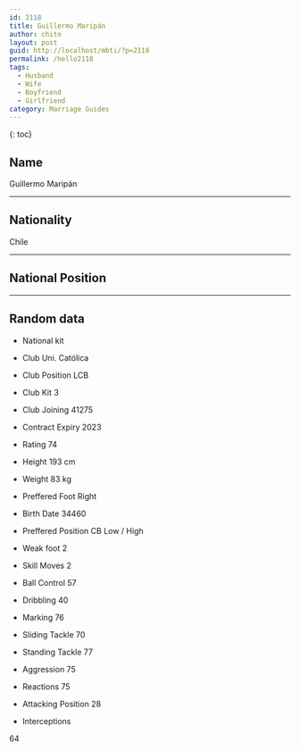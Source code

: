 ```yaml
---
id: 2118
title: Guillermo Maripán
author: chito
layout: post
guid: http://localhost/mbti/?p=2118
permalink: /hello2118
tags:
  - Husband
  - Wife
  - Boyfriend
  - Girlfriend
category: Marriage Guides
---
```



{: toc}


## Name  
Guillermo Maripán 

* * *

## Nationality  
Chile 

* * *

## National Position 

* * *

## Random data 

  * National kit 
  * Club 
Uni. Católica 

  * Club Position 
LCB 

  * Club Kit 
3 

  * Club Joining 
41275 

  * Contract Expiry 
2023 

  * Rating 
74 

  * Height 
193 cm 

  * Weight 
83 kg 

  * Preffered Foot 
Right 

  * Birth Date 
34460 

  * Preffered Position 
CB Low / High 

  * Weak foot 
2 

  * Skill Moves 
2 

  * Ball Control 
57 

  * Dribbling 
40 

  * Marking 
76 

  * Sliding Tackle 
70 

  * Standing Tackle 
77 

  * Aggression 
75 

  * Reactions 
75 

  * Attacking Position 
28 

  * Interceptions 

64</ul>